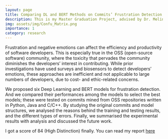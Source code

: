 ```yaml
---
layout: page
title: Comparing DL and BERT Methods on Commits’ Frustration Detection
description: This is my Master Graduation Project, advised by Dr. Melina Vidoni
img: assets/img/Confu_Matrix.png
importance: 1
category: research
---
```


Frustration and negative emotions can affect the efficiency and productivity of software developers. This is especially true in the OSS (open-source software) community, where the toxicity that pervades the community diminishes the developers’ interest in
contributing. While prior investigations have used surveys and biosensors to detect developers’ emotions, these approaches are inefficient and not applicable to large numbers of developers, due to cost- and ethic-related concerns. 

We proposed six Deep Learning and BERT models for frustration detection. And we compared their performances among the models to select the best models; these were tested on commits mined from OSS repositories written in Python, Java and C/C++. By studying the original commits and model structures, we analysed the reasons behind the training and testing results, and the different types of errors. Finally, we summarised the experimental results with analysis and discussed the future work.

I got a score of 84 (High Distinction) finally. You can read my report [here](https://drive.google.com/file/d/1Qi_HMFji602KSxk0rhJqvtjI-ql42jR7/view?usp=sharing)


<!-- - Review & Perspective
  - Acc. Chem. Res., 2020, 53, 2, 447-458. [[HTML]](https://pubs.acs.org/doi/abs/10.1021/acs.accounts.9b00531) [[PDF]](https://zishengz.github.io/assets/pdf/papers/2020accounts.pdf)
  - Chem. Sci., 2022, 13, 27, 8003-8016. [[HTML]](https://doi.org/10.1039/D2SC01367C) [[PDF]](https://zishengz.github.io/assets/pdf/papers/2022chemsci.pdf)
- Thermal Catalysis
  - J. Phys. Chem. Lett. 2018, 10, 1, 20–25. [[HTML]](https://pubs.acs.org/doi/abs/10.1021/acs.jpclett.8b03373) [[PDF]](https://zishengz.github.io/assets/pdf/papers/2018jpcl.pdf)
  - Angew. Chem., Int. Ed., 2020, 59, 38, 16527–16535. [[HTML]](https://onlinelibrary.wiley.com/doi/abs/10.1002/anie.202003695) [[PDF]](https://zishengz.github.io/assets/pdf/papers/2020acie.pdf)
  - ACS Catal., 2023, 13, 2, 1533–1544. [[HTML]](https://pubs.acs.org/doi/abs/10.1021/acscatal.2c05634) [[PDF]](https://zishengz.github.io/assets/pdf/papers/2023acscatal.pdf)
- Electrocatalysis
  - ACS Catal., 2020, 10, 23, 13867-13877. [[HTML]](https://pubs.acs.org/doi/abs/10.1021/acscatal.0c03410) [[PDF]](https://zishengz.github.io/assets/pdf/papers/2020acscatal.pdf)
  - ChemCatChem, 2022, 14, 15, e202200345. [[HTML]](https://doi.org/10.1002/cctc.202200345) [[PDF]](https://zishengz.github.io/assets/pdf/papers/2022chemcatchem.pdf)
  - J. Am. Chem. Soc., 2022, 144, 42, 19284–19293. [[HTML]](https://pubs.acs.org/doi/10.1021/jacs.2c06188) [[PDF]](https://zishengz.github.io/assets/pdf/papers/2022jacs.pdf)
  - ACS Catal. 2022, 12, 23, 14517–14526. [[HTML]](https://pubs.acs.org/doi/abs/10.1021/acscatal.2c04643) [[PDF]](https://zishengz.github.io/assets/pdf/papers/2022acscatal_3.pdf)
  - Preprint on size-dependent HER reactivity of Pt clusters. [[ChemRxiv]](http://doi.org/10.26434/chemrxiv-2022-ssh9n) -->
